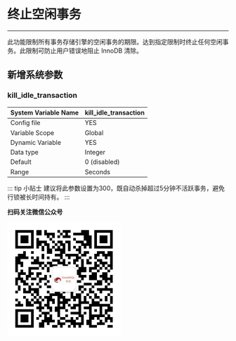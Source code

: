 # 终止空闲事务

---

此功能限制所有事务存储引擎的空闲事务的期限。达到指定限制时终止任何空闲事务。此限制可防止用户错误地阻止 InnoDB 清除。

## 新增系统参数

### kill_idle_transaction

| System Variable Name | kill_idle_transaction |
| -------------------- | --------------------- |
| Config file          | YES                   |
| Variable Scope       | Global                |
| Dynamic Variable     | YES                   |
| Data type            | Integer               |
| Default              | 0 (disabled)          |
| Range                | Seconds               |

::: tip 小贴士
建议将此参数设置为300，既自动杀掉超过5分钟不活跃事务，避免行锁被长时间持有。
:::


**扫码关注微信公众号**

![greatsql-wx](../greatsql-wx.jpg)
